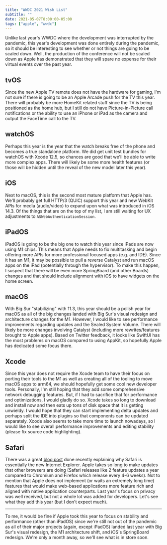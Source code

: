```yaml
---
title: "WWDC 2021 Wish List"
subtitle: ""
date: 2021-05-07T8:00:00-05:00
tags: ["apple", "wwdc"]
---
```


Unlike last year's WWDC where the development was interrupted by the pandemic, this year's development was done entirely during the pandemic, so it should be interesting to see whether or not things are going to be scaled down. Well, the production of the conference will not be scaled down as Apple has demonstrated that they will spare no expense for their virtual events over the past year.

## tvOS

Since the new Apple TV remote does not have the hardware for gaming, I'm not sure if there is going to be an Apple Arcade push for the TV this year. There will probably be more HomeKit related stuff since the TV is being positioned as the home hub, but I still do not have Picture-in-Picture call notifications or the ability to use an iPhone or iPad as the camera and output the FaceTime call to the TV.

## watchOS

Perhaps this year is the year that the watch breaks free of the phone and becomes a true standalone platform. We did get unit test bundles for watchOS with Xcode 12.5, so chances are good that we'll be able to write more complex apps. There will likely be some more health features (or those will be hidden until the reveal of the new model later this year).

## iOS

Next to macOS, this is the second most mature platform that Apple has. We'll probably get full HTTP/3 (QUIC) support this year and new WebKit APIs for media (audio/video) to expand upon what was introduced in iOS 14.3. Of the things that are on the top of my list, I am still waiting for UX adjustments to `ASWebAuthenticationSession`.

## iPadOS

iPadOS is going to be the big one to watch this year since iPads are now using M1 chips. This means that Apple needs to fix multitasking and begin offering more APIs for more professional focused apps (e.g. and IDE). Since it has an M1, it may be possible to pull a reverse Catalyst and run macOS apps on the iPad (potentially through the hypervisor). To make this happen, I suspect that there will be even more SpringBoard (and other Boards) changes and that should include alignment with iOS to have widgets on the home screen.

## macOS

With Big Sur "stabilizing" with 11.3, this year should be a polish year for macOS as all of the big changes landed with Big Sur's visual redesign and architecture changes for the M1. However, I would like to see performance improvements regarding updates and the Sealed System Volume. There will likely be more changes involving Catalyst (including more rewrites/features brought to Apple apps). Based on Twitter feedback, it looks like SwiftUI has the most problems on macOS compared to using AppKit, so hopefully Apple has dedicated some focus there.

## Xcode

Since this year does not require the Xcode team to have their focus on porting their tools to the M1 as well as creating all of the tooling to move macOS apps to arm64, we should hopefully get some cool new developer tools. Personally, I'm still hoping that they add some comprehensive network debugging features. But, if I had to sacrifice that for performance and optimizations, I would gladly do so. Xcode takes so long to download and install now and then eats up tons of disk space that it is getting unwieldy. I would hope that they can start implementing delta updates and perhaps split the IDE into plugins so that components can be updated separately. Xcode also seems to take more time to launch nowadays, so I would like to see overall performance improvements and editing stability (please fix source code highlighting).

## Safari

There was a great [blog post](https://infrequently.org/2021/04/progress-delayed/) done recently explaining why Safari is essentially the new Internet Explorer. Apple takes so long to make updates that other browsers are doing (Safari releases like 2 feature updates a year compared to Chromium and Firefox which release every 4-6 weeks). Not to mention that Apple does not implement (or waits an extremely long time) features that would make web-based applications more feature rich and aligned with native application counterparts. Last year's focus on privacy was well received, but not a whole lot was added for developers. Let's see what they add this year (but I don't expect much).

---

To me, it would be fine if Apple took this year to focus on stability and performance (other than iPadOS) since we're still not out of the pandemic as all of their major projects (again, except iPadOS) landed last year with Big Sur's visual redesign, the M1 architecture shift, and iOS's SpringBoard redesign. We're only a month away, so we'll see what is in store soon.
